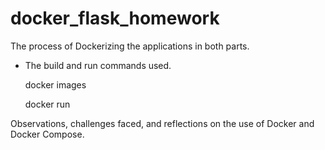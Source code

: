 # docker_flask_homework

The process of Dockerizing the applications in both parts.

- The build and run commands used.

  docker images

  docker run

Observations, challenges faced, and reflections on the use of Docker and Docker Compose.
